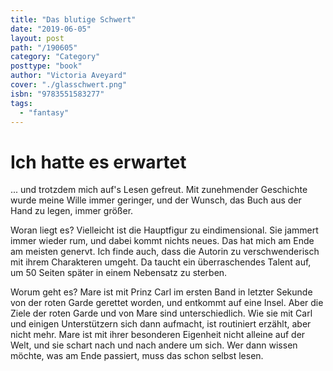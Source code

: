 ```yaml
---
title: "Das blutige Schwert"
date: "2019-06-05"
layout: post
path: "/190605"
category: "Category"
posttype: "book"
author: "Victoria Aveyard"
cover: "./glasschwert.png"
isbn: "9783551583277"
tags:
  - "fantasy"
---
```


# Ich hatte es erwartet

... und trotzdem mich auf's Lesen gefreut. Mit zunehmender Geschichte wurde meine Wille immer geringer, und der Wunsch, das Buch aus der Hand zu legen, immer größer.

Woran liegt es? Vielleicht ist die Hauptfigur zu eindimensional. Sie jammert immer wieder rum, und dabei kommt nichts neues. Das hat mich am Ende am meisten genervt. Ich finde auch, dass die Autorin zu verschwenderisch mit ihrem Charakteren umgeht. Da taucht ein überraschendes Talent auf, um 50 Seiten später in einem Nebensatz zu sterben.

Worum geht es? Mare ist mit Prinz Carl im ersten Band in letzter Sekunde von der roten Garde gerettet worden, und entkommt auf eine Insel. Aber die Ziele der roten Garde und von Mare sind unterschiedlich. Wie sie mit Carl und einigen Unterstützern sich dann aufmacht, ist routiniert erzählt, aber nicht mehr. Mare ist mit ihrer besonderen Eigenheit nicht alleine auf der Welt, und sie schart nach und nach andere um sich. Wer dann wissen möchte, was am Ende passiert, muss das schon selbst lesen.